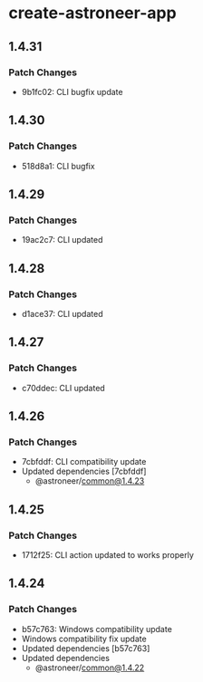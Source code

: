# create-astroneer-app

## 1.4.31

### Patch Changes

- 9b1fc02: CLI bugfix update

## 1.4.30

### Patch Changes

- 518d8a1: CLI bugfix

## 1.4.29

### Patch Changes

- 19ac2c7: CLI updated

## 1.4.28

### Patch Changes

- d1ace37: CLI updated

## 1.4.27

### Patch Changes

- c70ddec: CLI updated

## 1.4.26

### Patch Changes

- 7cbfddf: CLI compatibility update
- Updated dependencies [7cbfddf]
  - @astroneer/common@1.4.23

## 1.4.25

### Patch Changes

- 1712f25: CLI action updated to works properly

## 1.4.24

### Patch Changes

- b57c763: Windows compatibility update
- Windows compatibility fix update
- Updated dependencies [b57c763]
- Updated dependencies
  - @astroneer/common@1.4.22
